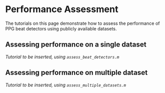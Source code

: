 # Performance Assessment

The tutorials on this page demonstrate how to assess the performance of PPG beat detectors using publicly available datasets.

## Assessing performance on a single dataset

_Tutorial to be inserted, using `assess_beat_detectors.m`_

## Assessing performance on multiple dataset

_Tutorial to be inserted, using `assess_multiple_datasets.m`_